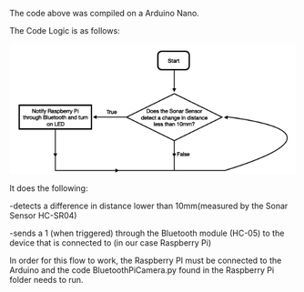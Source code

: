 The code above was compiled on a Arduino Nano.

The Code Logic is as follows:

![](Arduino_CodeLogic.png)


It does the following:

-detects a difference in distance lower than 10mm(measured by the Sonar Sensor HC-SR04)

-sends a 1 (when triggered) through the Bluetooth module (HC-05) to the device that is connected to (in our case Raspberry Pi)

In order for this flow to work, the Raspberry PI must be connected to the Arduino and the code BluetoothPiCamera.py found in the Raspberry Pi folder needs to run. 

